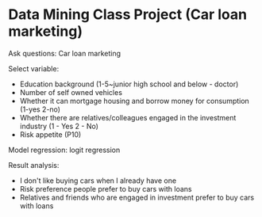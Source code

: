 # Data Mining Class Project (Car loan marketing)

Ask questions: Car loan marketing

Select variable:

- Education background (1-5~junior high school and below - doctor)
- Number of self owned vehicles
- Whether it can mortgage housing and borrow money for consumption (1-yes 2-no)
- Whether there are relatives/colleagues engaged in the investment industry (1 - Yes 2 - No)
- Risk appetite (P10)

Model regression: logit regression

Result analysis:

- I don't like buying cars when I already have one
- Risk preference people prefer to buy cars with loans
- Relatives and friends who are engaged in investment prefer to buy cars with loans
